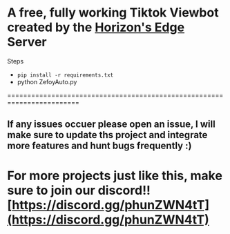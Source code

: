 A free, fully working Tiktok Viewbot created by the [Horizon's Edge](https://discord.gg/phunZWN4tT) Server
==========================================================================================================

Steps

*   `pip install -r requirements.txt`
*   python ZefoyAuto.py


========================================================================

If any issues occuer please open an issue, I will make sure to update ths project and integrate more features and hunt bugs frequently :)
-----------------------------------------------------------------------------------------------------------------------------------------

For more projects just like this, make sure to join our discord!! [https://discord.gg/phunZWN4tT](https://discord.gg/phunZWN4tT)
================================================================================================================================